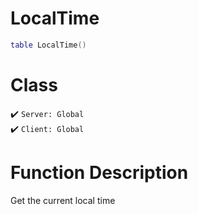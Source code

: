 # LocalTime
```lua
table LocalTime()
```
# Class
✔️ `Server: Global`  
✔️ `Client: Global`  

# Function Description
Get the current local time
